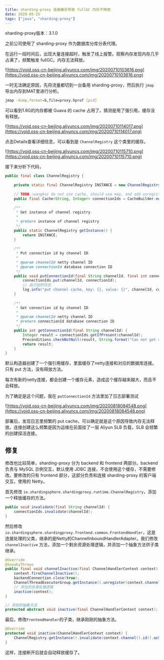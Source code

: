 ```yaml
---
title: sharding-proxy 连接缓存导致 fullGC 内存不释放
date: 2020-05-25
tags: ["java", "sharding-proxy"]
---
```


sharding-proxy版本：3.1.0

之前公司使用了 sharding-proxy 作为数据库分库分表代理。

在运行一段时间后，出现大量连接超时，触发了线上报警。观察内存发现内存几乎占满了，频繁触发 fullGC。内存无法释放。

![https://void.oss-cn-beijing.aliyuncs.com/img/20200710103616.png](https://void.oss-cn-beijing.aliyuncs.com/img/20200710103616.png)

一时无法确定原因，先将流量都切到一台备用 sharding-proxy，然后执行 `jmap` 导出内存到MAT里进行分析。

```bash
jmap -dump,format=b,file=proxy.hprof [pid]
```

可以看到1.8G的内存都被 Guava 的 cache 占用了。猜测是用了强引用，缓存没有释放。

![https://void.oss-cn-beijing.aliyuncs.com/img/20200710114017.png](https://void.oss-cn-beijing.aliyuncs.com/img/20200710114017.png)

点击Details查看详细信息，可以看到是 `ChannelRegistry` 这个类里的缓存。

![https://void.oss-cn-beijing.aliyuncs.com/img/20200710115710.png](https://void.oss-cn-beijing.aliyuncs.com/img/20200710115710.png)

接下来分析下代码，

```java
public final class ChannelRegistry {
    
    private static final ChannelRegistry INSTANCE = new ChannelRegistry();
    
    // TODO :wangkai do not use cache, should use map, and add unregister feature
    public final Cache<String, Integer> connectionIds = CacheBuilder.newBuilder().build();
    
    /**
     * Get instance of channel registry.
     *
     * @return instance of channel registry
     */
    public static ChannelRegistry getInstance() {
        return INSTANCE;
    }
    
    /**
     * Put connection id by channel ID.
     *
     * @param channelId netty channel ID
     * @param connectionId database connection ID
     */
    public void putConnectionId(final String channelId, final int connectionId) {
        connectionIds.put(channelId, connectionId);
        // 自己加的日志
        log.info("put channel cache, key: {}, value: {}", channelId, connectionId);
    }
    
    /**
     * Get connection id by channel ID.
     *
     * @param channelId netty channel ID
     * @return connectionId database connection ID
     */
    public int getConnectionId(final String channelId) {
        Integer result = connectionIds.getIfPresent(channelId);
        Preconditions.checkNotNull(result, String.format("Can not get connection id via channel id: %s", channelId));
        return result;
    }
}
```

默认构造器创建了一个强引用缓存，里面缓存了netty连接和对应的数据库连接。只有 put 方法，没有释放方法。

每次有新的netty连接，都会创建一个缓存元素，造成这个缓存越来越大，而且不会释放。

为了确定是这个问题，我在 `putConnectionId` 方法里加了日志部署测试

![https://void.oss-cn-beijing.aliyuncs.com/img/20200818084548.png](https://void.oss-cn-beijing.aliyuncs.com/img/20200818084548.png)

部署后，发现日志里频繁的 put cache，可以确定就是这个原因导致内存无法释放。连接创建这么频繁是因为运维在前面挂了一层 Aliyun SLB 负载，SLB 会频繁的创建探活连接。

## 修复

修改也比较简单，sharding-proxy 分为 backend 和 frontend 两部分。backend 负责与 MySQL 示例交互，默认使用 JDBC 连接，不会使用这个缓存，不需要修改。要修改的只有 frontend 部分，这部分负责和连接 sharding-proxy 的客户端交互，使用的 Netty。

首先修改 `io.shardingsphere.shardingproxy.runtime.ChannelRegistry`，添加一个释放缓存的方法。

```java
public void invalidate(final String channelId) {
    connectionIds.invalidate(channelId);
}
```

然后修改 `io.shardingsphere.shardingproxy.frontend.common.FrontendHandler`，这是连接处理的父类，继承的是Netty的ChannelInboundHandlerAdapter。我们修改 `channelInactive` 方法，添加一个剩余资源处理逻辑，并添加一个抽象方法供子类继承。

```java
@Override
@SneakyThrows
public final void channelInactive(final ChannelHandlerContext context) {
    context.fireChannelInactive();
    backendConnection.close(true);
    ChannelThreadExecutorGroup.getInstance().unregister(context.channel().id());
    // 添加的资源处理逻辑
    inactive(context);
}

// 添加的抽象方法
protected abstract void inactive(final ChannelHandlerContext context);
```

最后，修改`FrontendHandler`的子类，继承刚刚的抽象方法。

```java
@Override
protected void inactive(ChannelHandlerContext context) {
    ChannelRegistry.getInstance().invalidate(context.channel().id().asShortText());
}
```

这样，连接断开后就会自动释放缓存了。